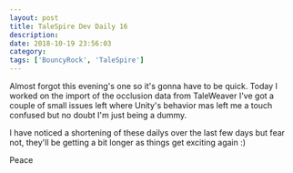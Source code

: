 ```yaml
---
layout: post
title: TaleSpire Dev Daily 16
description:
date: 2018-10-19 23:56:03
category:
tags: ['BouncyRock', 'TaleSpire']
---
```


Almost forgot this evening's one so it's gonna have to be quick. Today I worked on the import of the occlusion data from TaleWeaver I've got a couple of small issues left where Unity's behavior mas left me a touch confused but no doubt I'm just being a dummy.

I have noticed a shortening of these dailys over the last few days but fear not, they'll be getting a bit longer as things get exciting again :)

Peace

